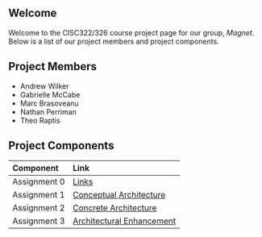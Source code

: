 ## Welcome
  Welcome to the CISC322/326 course project page for our group, *Magnet*.  Below is a list of our project members and project components.

## Project Members
- Andrew Wilker
- Gabrielle McCabe
- Marc Brasoveanu
- Nathan Perriman
- Theo Raptis

## Project Components
| Component    | Link                                |
|:-------------|:------------------------------------|
| Assignment 0 | [Links](/A0.md)                     |
| Assignment 1 | [Conceptual Architecture](/A1.md)   |
| Assignment 2 | [Concrete Architecture](/A2.md)     |
| Assignment 3 | [Architectural Enhancement](/A3.md) |

